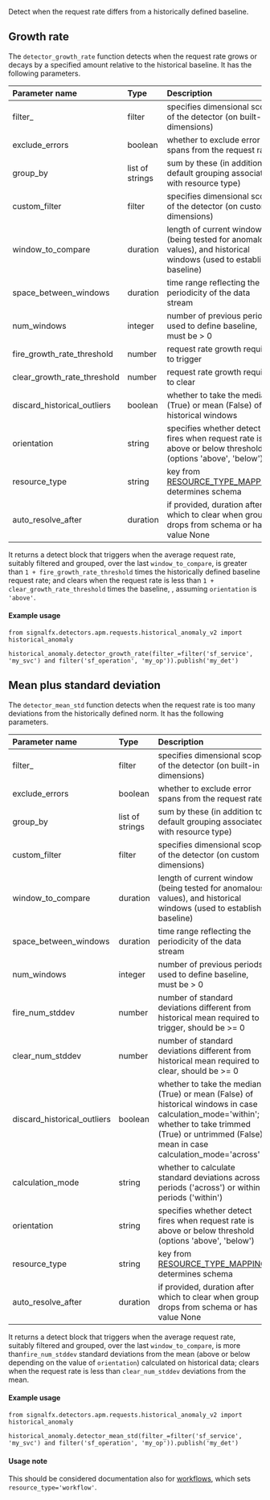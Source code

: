 Detect when the request rate differs from a historically defined baseline.

## Growth rate

The `detector_growth_rate` function detects when the request rate grows or decays by a specified amount relative to the historical baseline. It has the following parameters.

|Parameter name|Type|Description|Default value|
|:---|:---|:---|:---|
|filter_|filter|specifies dimensional scope of the detector (on built-in dimensions)|None|
|exclude_errors|boolean|whether to exclude error spans from the request rate|False|
|group_by|list of strings|sum by these (in addition to default grouping associated with resource type)|None|
|custom_filter|filter|specifies dimensional scope of the detector (on custom dimensions)|None|
|window_to_compare|duration|length of current window (being tested for anomalous values), and historical windows (used to establish a baseline)|duration('15m')|
|space_between_windows|duration|time range reflecting the periodicity of the data stream|duration('1w')|  
 |num_windows|integer|number of previous periods used to define baseline, must be > 0|4|
|fire_growth_rate_threshold|number|request rate growth required to trigger|0.2|
|clear_growth_rate_threshold|number|request rate growth required to clear|0.1|
|discard_historical_outliers|boolean|whether to take the median (True) or mean (False) of historical windows|True|
|orientation|string|specifies whether detect fires when request rate is above or below threshold (options  'above', 'below')|'above'|
|resource_type|string|key from [RESOURCE_TYPE_MAPPING](../../../apm/utils.flow), determines schema|'service_operation'|
|auto_resolve_after|duration|if provided, duration after which to clear when group drops from schema or has value None|None|

    
It returns a detect block that triggers when the average request rate, suitably filtered and grouped, over the last `window_to_compare`, is greater than `1 + fire_growth_rate_threshold` times the historically defined baseline request rate;
and clears when the request rate is less than `1 + clear_growth_rate_threshold` times the baseline, , assuming `orientation` is `'above'`. 
   

#### Example usage
~~~~~~~~~~~~~~~~~~~~
from signalfx.detectors.apm.requests.historical_anomaly_v2 import historical_anomaly

historical_anomaly.detector_growth_rate(filter_=filter('sf_service', 'my_svc') and filter('sf_operation', 'my_op')).publish('my_det')
~~~~~~~~~~~~~~~~~~~~

    
## Mean plus standard deviation
                      
The `detector_mean_std` function detects when the request rate is too many deviations from the historically defined norm. It has the following parameters.
    
|Parameter name|Type|Description|Default value|
|:---|:---|:---|:---|
|filter_|filter|specifies dimensional scope of the detector (on built-in dimensions)|None|
|exclude_errors|boolean|whether to exclude error spans from the request rate|False|
|group_by|list of strings|sum by these (in addition to default grouping associated with resource type)|None|
|custom_filter|filter|specifies dimensional scope of the detector (on custom dimensions)|None|
 |window_to_compare|duration|length of current window (being tested for anomalous values), and historical windows (used to establish a baseline)|duration('15m')|
|space_between_windows|duration|time range reflecting the periodicity of the data stream|duration('1w')|
 |num_windows|integer|number of previous periods used to define baseline, must be > 0|4|
|fire_num_stddev|number|number of standard deviations different from historical mean required to trigger, should be >= 0 |3|
|clear_num_stddev|number|number of standard deviations different from historical mean required to clear, should be >= 0|2.5|
|discard_historical_outliers|boolean|whether to take the median (True) or mean (False) of historical windows in case calculation_mode='within'; whether to take trimmed (True) or untrimmed (False) mean in case calculation_mode='across'|True|
|calculation_mode|string|whether to calculate standard deviations across periods ('across') or within periods ('within')|'across'|
|orientation|string|specifies whether detect fires when request rate is above or below threshold (options  'above', 'below')|'above'|
|resource_type|string|key from [RESOURCE_TYPE_MAPPING](../../../apm/utils.flow), determines schema|'service_operation'|
|auto_resolve_after|duration|if provided, duration after which to clear when group drops from schema or has value None|None|

It returns a detect block that triggers when the average request rate, suitably filtered and grouped,
over the last `window_to_compare`, is more than`fire_num_stddev` standard deviations from the mean (above or below depending on the value of `orientation`) calculated on historical data; clears when the request rate is less than `clear_num_stddev` deviations from the mean.


#### Example usage
~~~~~~~~~~~~~~~~~~~~
from signalfx.detectors.apm.requests.historical_anomaly_v2 import historical_anomaly

historical_anomaly.detector_mean_std(filter_=filter('sf_service', 'my_svc') and filter('sf_operation', 'my_op')).publish('my_det')
~~~~~~~~~~~~~~~~~~~~


#### Usage note

This should be considered documentation also for [workflows](../../workflow_requests/sudden_change_v2/sudden_change.flow), which sets `resource_type='workflow'`.
